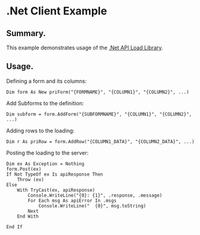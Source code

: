 <h1>.Net Client Example</h1>

<h2>Summary.</h2>
This example demonstrates usage of the <a href="https://github.com/SimonBarnett/apiLoad/tree/master/apiLoad">.Net API Load Library</a>.

<h2>Usage.</h2>

Defining a form and its columns:

```
Dim form As New priForm("{FORMNAME}", "{COLUMN1}", "{COLUMN2}", ...)
```

Add Subforms to the definition:

```
Dim subform = form.AddForm("{SUBFORMNAME}", "{COLUMN1}", "{COLUMN2}", ...)
```

Adding rows to the loading:

```
Dim r As priRow = form.AddRow("{COLUMN1_DATA}", "{COLUMN2_DATA}", ...)
```

Posting the loading to the server:

```
Dim ex As Exception = Nothing
form.Post(ex)
If Not TypeOf ex Is apiResponse Then
    Throw (ex)
Else
    With TryCast(ex, apiResponse)
        Console.WriteLine("{0}: {1}", .response, .message)
        For Each msg As apiError In .msgs
            Console.WriteLine("  {0}", msg.toString)
        Next
    End With

End If
```
